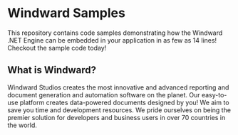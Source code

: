 # Windward Samples
This repository contains code samples demonstrating how the Windward .NET Engine can be embedded in your application in as few as 14 lines! Checkout the sample code today!


## What is Windward?
Windward Studios creates the most innovative and advanced reporting and document generation and automation software on the planet.  Our easy-to-use platform creates data-powered documents designed by you!  We aim to save you time and development resources.  We pride ourselves on being the premier solution for developers and business users in over 70 countries in the world.
